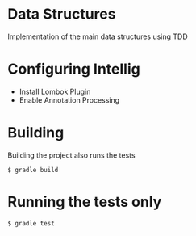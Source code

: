 # Data Structures
Implementation of the main data structures using TDD

# Configuring Intellig
- Install Lombok Plugin
- Enable Annotation Processing

# Building
Building the project also runs the tests
```
$ gradle build
```

# Running the tests only
```
$ gradle test
```